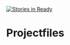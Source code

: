 [![Stories in Ready](https://badge.waffle.io/mail2rudra/Projectfiles.png?label=ready&title=Ready)](https://waffle.io/mail2rudra/Projectfiles)
# Projectfiles